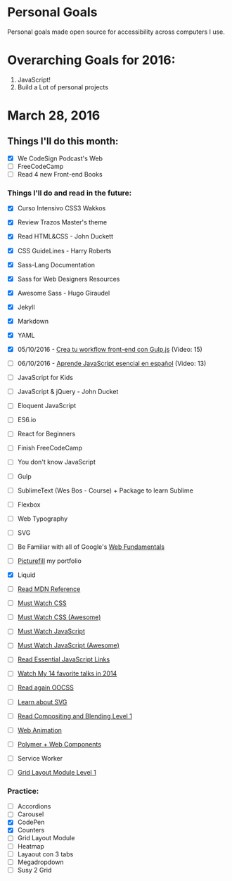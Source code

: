 Personal Goals
==============

Personal goals made open source for accessibility across computers I use.

# Overarching Goals for 2016:
1. JavaScript!
2. Build a Lot of personal projects

# March 28, 2016

## Things I'll do this month:

- [X] We CodeSign Podcast's Web
- [ ] FreeCodeCamp
- [ ] Read 4 new Front-end Books

### Things I'll do and read in the future:

- [X] Curso Intensivo CSS3 Wakkos
- [X] Review Trazos Master's theme
- [X] Read HTML&CSS - John Duckett
- [X] CSS GuideLines - Harry Roberts
- [X] Sass-Lang Documentation
- [X] Sass for Web Designers Resources
- [X] Awesome Sass - Hugo Giraudel
- [X] Jekyll
- [X] Markdown
- [X] YAML
- [X] 05/10/2016 - [Crea tu workflow front-end con Gulp.js](https://www.youtube.com/watch?v=gsxSoPjz0XY&list=PLM-Y_YQmMEqBscmoT5y_W91oUnr_D4ulf) (Video: 15)
- [ ] 06/10/2016 - [Aprende JavaScript esencial en español](https://www.youtube.com/watch?v=FFPGrnr82oE&list=PLM-Y_YQmMEqAedHjvY3_v7EfGfFCHXYHv) (Video: 13)
- [ ] JavaScript for Kids
- [ ] JavaScript & jQuery - John Ducket
- [ ] Eloquent JavaScript
- [ ] ES6.io
- [ ] React for Beginners
- [ ] Finish FreeCodeCamp
- [ ] You don't know JavaScript
- [ ] Gulp
- [ ] SublimeText (Wes Bos - Course) + Package to learn Sublime
- [ ] Flexbox
- [ ] Web Typography
- [ ] SVG
- [ ] Be Familiar with all of Google's [Web Fundamentals](https://developers.google.com/web/fundamentals)
- [ ] [Picturefill](http://scottjehl.github.io/picturefill) my portfolio
- [X] Liquid
- [ ] [Read MDN Reference](https://developer.mozilla.org)
- [ ] [Must Watch CSS](https://github.com/AllThingsSmitty/must-watch-css)
- [ ] [Must Watch CSS (Awesome)](https://github.com/AllThingsSmitty/must-watch-css)
- [ ] [Must Watch JavaScript](https://github.com/bolshchikov/js-must-watch)
- [ ] [Must Watch JavaScript (Awesome)](https://github.com/AllThingsSmitty/must-watch-javascript)
- [ ] [Read Essential JavaScript Links](https://github.com/ericelliott/essential-javascript-links)
- [ ] [Watch My 14 favorite talks in 2014](https://www.youtube.com/playlist?list=PLukmoz92KRt47Ov08yjXpIokDjXJjrmEG)
- [ ] [Read again OOCSS](https://github.com/stubbornella/oocss/tree/master/oocss)
- [ ] [Learn about SVG](https://github.com/willianjusten/awesome-svg)
- [ ] [Read Compositing and Blending Level 1](https://www.w3.org/TR/compositing-1)
- [ ] [Web Animation](https://www.w3.org/TR/web-animations)
- [ ] [Polymer + Web Components](https://www.polymer-project.org/1.0)
- [ ] Service Worker
- [ ] [Grid Layout Module Level 1](https://www.w3.org/TR/css-grid-1)


### Practice:

- [ ] Accordions
- [ ] Carousel
- [X] CodePen
- [X] Counters
- [ ] Grid Layout Module
- [ ] Heatmap
- [ ] Layaout con 3 tabs
- [ ] Megadropdown
- [ ] Susy 2 Grid